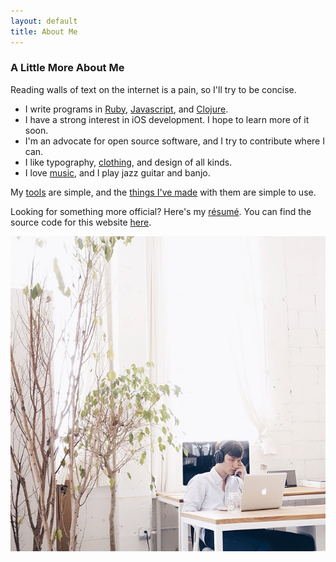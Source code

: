 ```yaml
---
layout: default
title: About Me
---
```


### A Little More About Me

Reading walls of text on the internet is a pain, so I'll try to be concise.

- I write programs in [Ruby][0], [Javascript][js], and [Clojure][clj].
- I have a strong interest in iOS development. I hope to learn more of it soon.
- I'm an advocate for open source software, and I try to contribute where I can.
- I like typography, [clothing][1], and design of all kinds.
- I love [music][3], and I play jazz guitar and banjo.

My [tools][5] are simple, and the [things I've made][6] with them are simple to use.

Looking for something more official? Here's my [résumé][resume]. You can find the source code for this website [here][7].

![Profile](/assets/images/profile.jpeg)

[0]: https://medium.com/the-way-of-ruby/15a9dfd2d5e7
[1]: https://github.com/taylorlapeyre/basic-wardrobe
[2]: http://instagram.com/p/irgE96oFcg/
[3]: http://www.last.fm/user/taylorlapeyre
[4]: https://medium.com/@taylorlapeyre/latest
[5]: https://github.com/taylorlapeyre/.files
[6]: https://github.com/taylorlapeyre?tab=repositories
[7]: https://github.com/taylorlapeyre/taylorlapeyre.github.io
[8]: http://www.vim.org/
[9]: https://atom.io/
[resume]: /resume
[contributions]: http://taylorlapeyre.me/resume#open_source_contributions
[js]: http://words.taylorlapeyre.me/an-introduction-to-react
[clj]: https://github.com/taylorlapeyre/oj
